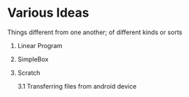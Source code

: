 # Various Ideas
Things different from one another; of different kinds or sorts

1. Linear Program
2. SimpleBox
3. Scratch

    3.1 Transferring files from android device